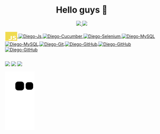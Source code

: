 <h1 align="center"> Hello guys 👋</h1>




<div align="center">
  <a href="https://github.com/diegobbarbosa09">
  <img height="150px" src="https://github-readme-stats.vercel.app/api?username=diegobbarbosa09&show_icons=true&theme=dracula&include_all_commits=true&count_private=true"/>
  <img height="150px" src="https://github-readme-stats.vercel.app/api/top-langs/?username=diegobbarbosa09&layout=compact&langs_count=7&theme=dracula"/>
</div>
<div style="display: inline_block"><br>
  <img align="center" alt="Diego-Js" height="30" width="40" src="https://raw.githubusercontent.com/devicons/devicon/master/icons/javascript/javascript-plain.svg">
  <img align="center" alt="Diego-Js" height="30" width="40" src="https://cdn.jsdelivr.net/gh/devicons/devicon/icons/java/java-original-wordmark.svg" />          
  <img align="center" alt="Diego-Cucumber" height="30" width="40" src="https://cdn.jsdelivr.net/gh/devicons/devicon/icons/cucumber/cucumber-plain.svg">
  <img align="center" alt="Diego-Selenium" height="30" width="40" src="https://cdn.jsdelivr.net/gh/devicons/devicon/icons/selenium/selenium-original.svg">
  <img align="center" alt="Diego-MySQL" height="30" width="40" src="https://cdn.jsdelivr.net/gh/devicons/devicon/icons/mysql/mysql-original.svg">
  <img align="center" alt="Diego-MySQL" height="30" width="40" src="https://cdn.jsdelivr.net/gh/devicons/devicon/icons/sqlite/sqlite-original.svg" />
  <img align="center" alt="Diego-Git" height="30" width="40" src="https://cdn.jsdelivr.net/gh/devicons/devicon/icons/git/git-original.svg" />
  <img align="center" alt="Diego-GitHub" height="30" width="40" src="https://cdn.jsdelivr.net/gh/devicons/devicon/icons/github/github-original.svg" />
  <img align="center" alt="Diego-GitHub" height="30" width="40" src="https://cdn.jsdelivr.net/gh/devicons/devicon/icons/gitlab/gitlab-original.svg" />
  <img align="center" alt="Diego-GitHub" height="30" width="40" src="https://cdn.jsdelivr.net/gh/devicons/devicon/icons/vscode/vscode-original.svg" />
          
          
          
          
  
</div>
  
##
 
<div> 
   <a href="https://www.instagram.com/diego.britobarbosa" target="_blank"><img src="https://img.shields.io/badge/-Instagram-%23E4405F?style=for-the-badge&logo=instagram&logoColor=white" target="_blank"></a>
     <a href = "mailto:diegobrito.b09@gmail.com"><img src="https://img.shields.io/badge/-Gmail-%23333?style=for-the-badge&logo=gmail&logoColor=white" target="_blank"></a>
  <a href="https://www.linkedin.com/in/diego-brito-barbosa-38aa5a236" target="_blank"><img src="https://img.shields.io/badge/-LinkedIn-%230077B5?style=for-the-badge&logo=linkedin&logoColor=white" target="_blank"></a> 
   
   ![Snake animation](https://github.com/DiegoBBarbosa09/DiegoBBarbosa09/blob/output/github-contribution-grid-snake.svg)

   
</div>
  
  
